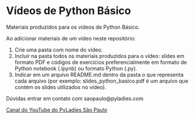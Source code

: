 # Vídeos de Python Básico

<p>Materiais produzidos para os vídeos de Python Básico.</p>

Ao adicionar materiais de um vídeo neste repositório:

1. Crie uma pasta com nome do vídeo.
2. Incluir na pasta todos os materiais produzidos para o vídeo: slides em formato PDF e códigos de exercícios preferencialmente em formato de Python notebook (.ipynb) ou formato Python (.py).
3. Indicar em um arquivo README.md dentro da pasta o que representa cada arquivo (por exemplo: slides_python_basico.pdf é um arquivo que contém os slides utilizados no vídeo).

<p>Dúvidas entrar em contato com saopaulo@pyladies.com</p>

[Canal do YouTube do PyLadies São Paulo](https://www.youtube.com/PyLadiesSaoPaulo)
